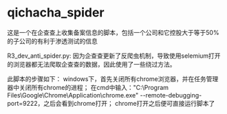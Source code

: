 # qichacha_spider
这是一个在企查查上收集备案信息的脚本，包括一个公司和它控股大于等于50%的子公司的有利于渗透测试的信息

R3_dev_anti_spider.py: 因为企查查更新了反爬虫机制，导致使用selemium打开的浏览器都无法爬取企查查的数据，因此使用了一些绕过方法。 

此脚本的步骤如下： windows下，首先关闭所有chrome浏览器，并在任务管理器中关闭所有chrome的进程； 
                     在cmd中输入："C:\Program Files\Google\Chrome\Application\chrome.exe" --remote-debugging-port=9222，之后会看到chrome打开； chrome打开之后便可直接运行脚本了
